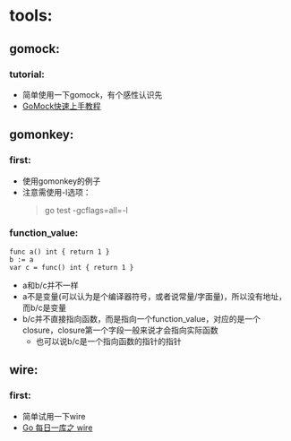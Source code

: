 
# tools:
## gomock:
### tutorial:
- 简单使用一下gomock，有个感性认识先
- [GoMock快速上手教程](https://zhuanlan.zhihu.com/p/410445621)

## gomonkey:
### first:
- 使用gomonkey的例子
- 注意需使用-l选项：
  > go test -gcflags=all=-l

### function_value:
```
func a() int { return 1 }
b := a
var c = func() int { return 1 }
```
- a和b/c并不一样
- a不是变量(可以认为是个编译器符号，或者说常量/字面量)，所以没有地址，而b/c是变量
- b/c并不直接指向函数，而是指向一个function_value，对应的是一个closure，closure第一个字段一般来说才会指向实际函数
  - 也可以说b/c是一个指向函数的指针的指针

## wire:
### first:
- 简单试用一下wire
- [Go 每日一库之 wire](https://zhuanlan.zhihu.com/p/110453784)